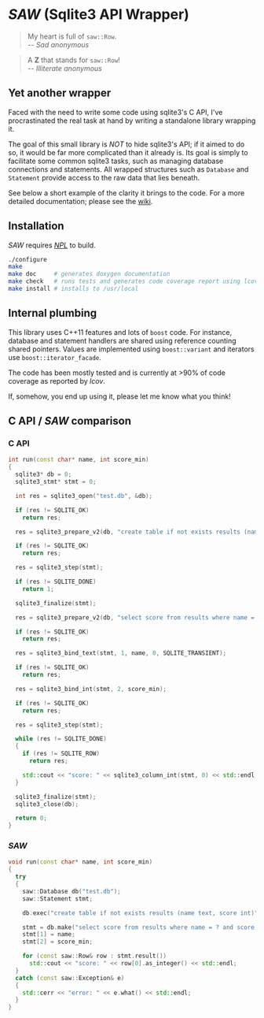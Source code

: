 *SAW* (Sqlite3 API Wrapper)
===========================

> My heart is full of `saw::Row`.  
-- *Sad anonymous*

> A **Z** that stands for `saw::Row`!  
-- *Illiterate anonymous*


Yet another wrapper
-------------------

Faced with the need to write some code using sqlite3's C API, I've procrastinated the real task at hand by writing a standalone library wrapping it.

The goal of this small library is *NOT* to hide sqlite3's API; if it aimed to do so, it would be far more complicated than it already is. Its goal is simply to facilitate some common sqlite3 tasks, such as managing database connections and statements. All wrapped structures such as `Database` and `Statement` provide access to the raw data that lies beneath.

See below a short example of the clarity it brings to the code. For a more detailed documentation; please see the [wiki](https://github.com/nicuveo/SAW/wiki).


Installation
------------

*SAW* requires [*NPL*](https://github.com/nicuveo/NPL) to build.

``` bash
./configure
make
make doc     # generates doxygen documentation
make check   # runs tests and generates code coverage report using lcov and cppcheck
make install # installs to /usr/local
```

Internal plumbing
-----------------

This library uses C++11 features and lots of `boost` code. For instance, database and statement handlers are shared using reference counting shared pointers. Values are implemented using `boost::variant` and iterators use `boost::iterator_facade`.

The code has been mostly tested and is currently at >90% of code coverage as reported by *lcov*.

If, somehow, you end up using it, please let me know what you think!


C API / _SAW_ comparison
------------------------

### C API

``` c++
int run(const char* name, int score_min)
{
  sqlite3* db = 0;
  sqlite3_stmt* stmt = 0;

  int res = sqlite3_open("test.db", &db);

  if (res != SQLITE_OK)
    return res;

  res = sqlite3_prepare_v2(db, "create table if not exists results (name text, score int)", &stmt, 0);

  if (res != SQLITE_OK)
    return res;

  res = sqlite3_step(stmt);

  if (res != SQLITE_DONE)
    return 1;

  sqlite3_finalize(stmt);

  res = sqlite3_prepare_v2(db, "select score from results where name = ? and score >= ?", &stmt, 0);

  if (res != SQLITE_OK)
    return res;

  res = sqlite3_bind_text(stmt, 1, name, 0, SQLITE_TRANSIENT);

  if (res != SQLITE_OK)
    return res;

  res = sqlite3_bind_int(stmt, 2, score_min);

  if (res != SQLITE_OK)
    return res;

  res = sqlite3_step(stmt);

  while (res != SQLITE_DONE)
  {
    if (res != SQLITE_ROW)
      return res;

    std::cout << "score: " << sqlite3_column_int(stmt, 0) << std::endl;
  }

  sqlite3_finalize(stmt);
  sqlite3_close(db);

  return 0;
}
```


### *SAW*

``` c++
void run(const char* name, int score_min)
{
  try
  {
    saw::Database db("test.db");
    saw::Statement stmt;

    db.exec("create table if not exists results (name text, score int)");

    stmt = db.make("select score from results where name = ? and score >= ?");
    stmt[1] = name;
    stmt[2] = score_min;

    for (const saw::Row& row : stmt.result())
      std::cout << "score: " << row[0].as_integer() << std::endl;
  }
  catch (const saw::Exception& e)
  {
    std::cerr << "error: " << e.what() << std::endl;
  }
}
```
